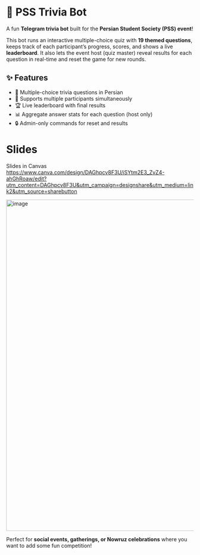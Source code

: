 # 🎉 PSS Trivia Bot

A fun **Telegram trivia bot** built for the **Persian Student Society (PSS) event**!  

This bot runs an interactive multiple-choice quiz with **19 themed questions**, keeps track of each participant’s progress, scores, and shows a live **leaderboard**. It also lets the event host (quiz master) reveal results for each question in real-time and reset the game for new rounds.  

## ✨ Features
- 📝 Multiple-choice trivia questions in Persian  
- 👥 Supports multiple participants simultaneously  
- 🏆 Live leaderboard with final results  
- 📊 Aggregate answer stats for each question (host only)  
- 🔒 Admin-only commands for reset and results

# Slides
Slides in Canvas https://www.canva.com/design/DAGhpcv8F3U/iSYtm2E3_ZvZ4-ahGhRoaw/edit?utm_content=DAGhpcv8F3U&utm_campaign=designshare&utm_medium=link2&utm_source=sharebutton

<img width="1579" height="890" alt="image" src="https://github.com/user-attachments/assets/ea77684d-1a61-4bdb-9283-145220370d37" />


Perfect for **social events, gatherings, or Nowruz celebrations** where you want to add some fun competition!  

